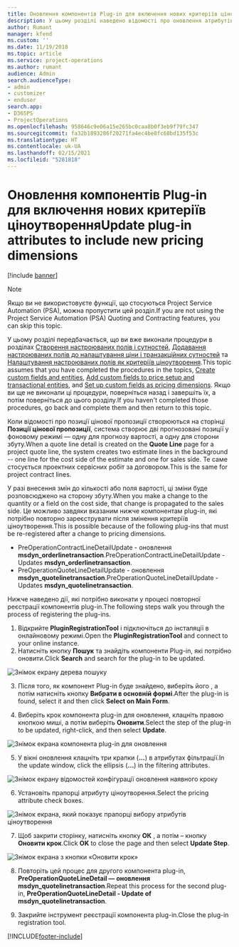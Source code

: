 ```yaml
---
title: Оновлення компонентів Plug-in для включення нових критеріїв ціноутворення
description: У цьому розділі наведено відомості про оновлення атрибутів компонента plug-in для критеріїв ціноутворення.
author: Rumant
manager: kfend
ms.custom: ''
ms.date: 11/19/2018
ms.topic: article
ms.service: project-operations
ms.author: rumant
audience: Admin
search.audienceType:
- admin
- customizer
- enduser
search.app:
- D365PS
- ProjectOperations
ms.openlocfilehash: 958646c9e06a15e265bc0caa8b0f3eb9f79fc347
ms.sourcegitcommit: fa32b1893286f20271fa4ec4be8fc68bd135f53c
ms.translationtype: HT
ms.contentlocale: uk-UA
ms.lasthandoff: 02/15/2021
ms.locfileid: "5281818"
---
```

# <a name="update-plug-in-attributes-to-include-new-pricing-dimensions"></a><span data-ttu-id="908fd-103">Оновлення компонентів Plug-in для включення нових критеріїв ціноутворення</span><span class="sxs-lookup"><span data-stu-id="908fd-103">Update plug-in attributes to include new pricing dimensions</span></span>

[!include [banner](../includes/psa-now-project-operations.md)]

> [!NOTE]
> <span data-ttu-id="908fd-104">Якщо ви не використовуєте функції, що стосуються Project Service Automation (PSA), можна пропустити цей розділ.</span><span class="sxs-lookup"><span data-stu-id="908fd-104">If you are not using the Project Service Automation (PSA) Quoting and Contracting features, you can skip this topic.</span></span>

<span data-ttu-id="908fd-105">У цьому розділі передбачається, що ви вже виконали процедури в розділах [Створення настроюваних полів і сутностей](create-custom-fields-entities.md), [Додавання настроюваних полів до налаштування ціни і транзакційних сутностей](field-references.md) та [Налаштування настроюваних полів як критеріїв ціноутворення](set-up-pricing-dimensions.md).</span><span class="sxs-lookup"><span data-stu-id="908fd-105">This topic assumes that you have completed the procedures in the topics, [Create custom fields and entities](create-custom-fields-entities.md), [Add custom fields to price setup and transactional entities](field-references.md), and [Set up custom fields as pricing dimensions](set-up-pricing-dimensions.md).</span></span> <span data-ttu-id="908fd-106">Якщо ви ще не виконали ці процедури, поверніться назад і завершіть їх, а потім поверніться до цього розділу.</span><span class="sxs-lookup"><span data-stu-id="908fd-106">If you haven't completed those procedures, go back and complete them and then return to this topic.</span></span>

<span data-ttu-id="908fd-107">Коли відомості про позиції цінової пропозиції створюються на сторінці **Позиції цінової пропозиції**, система створює дві прогнозовані позиції у фоновому режимі — одну для прогнозу вартості, а одну для сторони збуту.</span><span class="sxs-lookup"><span data-stu-id="908fd-107">When a quote line detail is created on the **Quote Line** page for a project quote line, the system creates two estimate lines in the background -- one line for the cost side of the estimate and one for sales side.</span></span> <span data-ttu-id="908fd-108">Те саме стосується проектних сервісних робіт за договором.</span><span class="sxs-lookup"><span data-stu-id="908fd-108">This is the same  for project contract lines.</span></span>

<span data-ttu-id="908fd-109">У разі внесення змін до кількості або поля вартості, ці зміни буде розповсюджено на сторону збуту.</span><span class="sxs-lookup"><span data-stu-id="908fd-109">When you make a change to the quantity or a field on the cost side, that change is propagated to the sales side.</span></span> <span data-ttu-id="908fd-110">Це можливо завдяки вказаним нижче компонентам plug-in, які потрібно повторно зареєструвати після змінення критеріїв ціноутворення.</span><span class="sxs-lookup"><span data-stu-id="908fd-110">This is possible because of the following plug-ins that must be re-registered after a change to pricing dimensions.</span></span>

- <span data-ttu-id="908fd-111">PreOperationContractLineDetailUpdate - оновлення **msdyn_orderlinetransaction**.</span><span class="sxs-lookup"><span data-stu-id="908fd-111">PreOperationContractLineDetailUpdate - Updates **msdyn_orderlinetransaction**.</span></span>
- <span data-ttu-id="908fd-112">PreOperationQuoteLineDetailUpdate - оновлення **msdyn_quotelinetransaction**.</span><span class="sxs-lookup"><span data-stu-id="908fd-112">PreOperationQuoteLineDetailUpdate - Updates **msdyn_quotelinetransaction**.</span></span>

<span data-ttu-id="908fd-113">Нижче наведено дії, які потрібно виконати у процесі повторної реєстрації компонентів plug-in.</span><span class="sxs-lookup"><span data-stu-id="908fd-113">The following steps walk you through the process of registering the plug-ins.</span></span>

1. <span data-ttu-id="908fd-114">Відкрийте **PluginRegistrationTool** і підключіться до інсталяції в онлайновому режимі.</span><span class="sxs-lookup"><span data-stu-id="908fd-114">Open the **PluginRegistrationTool** and connect to your online instance.</span></span>
2. <span data-ttu-id="908fd-115">Натисніть кнопку **Пошук** та знайдіть компоненти Plug-in, які потрібно оновити.</span><span class="sxs-lookup"><span data-stu-id="908fd-115">Click **Search** and search for the plug-in to be updated.</span></span>

 ![Знімок екрану дерева пошуку](media/PRT-1.png)

3. <span data-ttu-id="908fd-117">Після того, як компонент Plug-in буде знайдено, виберіть його , а потім натисніть кнопку **Вибрати в основній формі**.</span><span class="sxs-lookup"><span data-stu-id="908fd-117">After the plug-in is found, select it and then click **Select on Main Form**.</span></span>

4. <span data-ttu-id="908fd-118">Виберіть крок компонента plug-in для оновлення, клацніть правою кнопкою миші, а потім виберіть **Оновити**.</span><span class="sxs-lookup"><span data-stu-id="908fd-118">Select the step of the plug-in to be updated, right-click, and then select **Update**.</span></span>

 ![Знімок екрана компонента plug-in для оновлення](media/PRT-2.png)
 
5. <span data-ttu-id="908fd-120">У вікні оновлення клацніть три крапки (**...**) в атрибутах фільтрації.</span><span class="sxs-lookup"><span data-stu-id="908fd-120">In the update window, click the ellipsis (**...**) in the filtering attributes.</span></span>

 ![Знімок екрану відомостей конфігурації оновлення наявного кроку](media/PRT-3.png)
 
6. <span data-ttu-id="908fd-122">Установіть прапорці атрибуту ціноутворення.</span><span class="sxs-lookup"><span data-stu-id="908fd-122">Select the pricing attribute check boxes.</span></span>

 ![Знімок екрана, який показує прапорці вибору атрибутів ціноутворення](media/PRT-4.png)

7. <span data-ttu-id="908fd-124">Щоб закрити сторінку, натисніть кнопку **ОК** , а потім – кнопку **Оновити крок**.</span><span class="sxs-lookup"><span data-stu-id="908fd-124">Click **OK** to close the page and then select **Update Step**.</span></span>

 ![Знімок екрана з кнопки «Оновити крок»](media/PRT-5.png)
 
8. <span data-ttu-id="908fd-126">Повторіть цей процес для другого компонента plug-in, **PreOperationQuoteLineDetail — оновлення msdyn_quotelinetransaction**.</span><span class="sxs-lookup"><span data-stu-id="908fd-126">Repeat this process for the second plug-in, **PreOperationQuoteLineDetail - Update of msdyn_quotelinetransaction**.</span></span>

9. <span data-ttu-id="908fd-127">Закрийте інструмент реєстрації компонента plug-in.</span><span class="sxs-lookup"><span data-stu-id="908fd-127">Close the plug-in registration tool.</span></span>



[!INCLUDE[footer-include](../includes/footer-banner.md)]